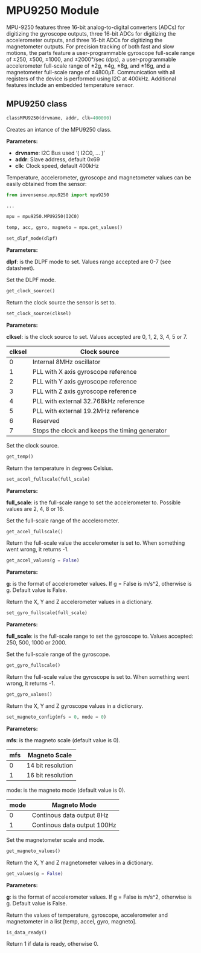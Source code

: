 # MPU9250 Module

MPU-9250 features three 16-bit analog-to-digital converters (ADCs) for digitizing the gyroscope outputs, three 16-bit ADCs for digitizing the accelerometer outputs, and three 16-bit ADCs for digitizing the magnetometer outputs. For precision tracking of both fast and slow motions, the parts feature a user-programmable gyroscope full-scale range of ±250, ±500, ±1000, and ±2000°/sec (dps), a user-programmable accelerometer full-scale range of ±2g, ±4g, ±8g, and ±16g, and a magnetometer full-scale range of ±4800µT. Communication with all registers of the device is performed using I2C at 400kHz. Additional features include an embedded temperature sensor.

## MPU9250 class

```py
classMPU9250(drvname, addr, clk=400000)
```

Creates an intance of the MPU9250 class.

**Parameters:**

- **drvname**: I2C Bus used ‘( I2C0, ... )’
- **addr**: Slave address, default 0x69
- **clk**: Clock speed, default 400kHz
  
Temperature, accelerometer, gyroscope and magnetometer values can be easily obtained from the sensor:

```py
from invensense.mpu9250 import mpu9250

...

mpu = mpu9250.MPU9250(I2C0)

temp, acc, gyro, magneto = mpu.get_values()
```
```py
set_dlpf_mode(dlpf)
```
**Parameters:**

**dlpf**: is the DLPF mode to set. Values range accepted are 0-7 (see datasheet).

Set the DLPF mode.

```py
get_clock_source()
```

Return the clock source the sensor is set to.

```py
set_clock_source(clksel)
```

**Parameters:**

**clksel**: is the clock source to set. Values accepted are 0, 1, 2, 3, 4, 5 or 7.

| clksel | Clock source                                   |
|--------|------------------------------------------------|
| 0      | Internal 8MHz oscillator                       |
| 1      | PLL with X axis gyroscope reference            |
| 2      | PLL with Y axis gyroscope reference            |
| 3      | PLL with Z axis gyroscope reference            |
| 4      | PLL with external 32.768kHz reference          |
| 5      | PLL with external 19.2MHz reference            |
| 6      | Reserved                                       |
| 7      | Stops the clock and keeps the timing generator |

Set the clock source.

```py
get_temp()
```
Return the temperature in degrees Celsius.

```py
set_accel_fullscale(full_scale)
```

**Parameters:**	

**full_scale**: is the full-scale range to set the accelerometer to. Possible values are 2, 4, 8 or 16.

Set the full-scale range of the accelerometer.

```py
get_accel_fullscale()
```

Return the full-scale value the accelerometer is set to. When something went wrong, it returns -1.

```py
get_accel_values(g = False)
```

**Parameters:**	

**g**: is the format of accelerometer values. If g = False is m/s^2, otherwise is g. Default value is False.

Return the X, Y and Z accelerometer values in a dictionary.

```py
set_gyro_fullscale(full_scale)
```
**Parameters:**

**full_scale**: is the full-scale range to set the gyroscope to. Values accepted: 250, 500, 1000 or 2000.

Set the full-scale range of the gyroscope.

```py
get_gyro_fullscale()
```

Return the full-scale value the gyroscope is set to. When something went wrong, it returns -1.

```py
get_gyro_values()
```

Return the X, Y and Z gyroscope values in a dictionary.

```py
set_magneto_config(mfs = 0, mode = 0)
```

**Parameters:**

**mfs**: is the magneto scale (default value is 0).

| mfs | Magneto Scale     |
|-----|-------------------|
| 0   | 14 bit resolution |
| 1   | 16 bit resolution |

mode: is the magneto mode (default value is 0).

| mode | Magneto Mode                |
|------|-----------------------------|
| 0    | Continous data output 8Hz   |
| 1    | Continous data output 100Hz |

Set the magnetometer scale and mode.

```py
get_magneto_values()
```

Return the X, Y and Z magnetometer values in a dictionary.

```py
get_values(g = False)
```

**Parameters:**

**g**: is the format of accelerometer values. If g = False is m/s^2, otherwise is g. Default value is False.

Return the values of temperature, gyroscope, accelerometer and magnetometer in a list [temp, accel, gyro, magneto].

```py
is_data_ready()
```

Return 1 if data is ready, otherwise 0.